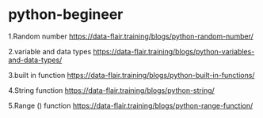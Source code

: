 # python-begineer

1.Random number 
https://data-flair.training/blogs/python-random-number/


2.variable and data types
https://data-flair.training/blogs/python-variables-and-data-types/


3.built in function 
https://data-flair.training/blogs/python-built-in-functions/


4.String function
https://data-flair.training/blogs/python-string/


5.Range () function
https://data-flair.training/blogs/python-range-function/

